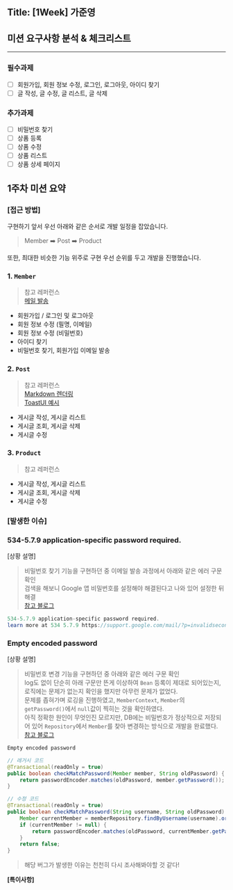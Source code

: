 ## Title: [1Week] 가준영

## 미션 요구사항 분석 & 체크리스트

---

### 필수과제
- [ ] 회원가입, 회원 정보 수정, 로그인, 로그아웃, 아이디 찾기
- [ ] 글 작성, 글 수정, 글 리스트, 글 삭제

### 추가과제
- [ ] 비밀번호 찾기
- [ ] 상품 등록
- [ ] 상품 수정
- [ ] 상품 리스트
- [ ] 상품 상세 페이지

## 1주차 미션 요약

### **[접근 방법]**
<!-- 
체크리스트를 중심으로 각각의 기능을 구현하기 위해 어떤 생각을 했는지 정리합니다.

- 무엇에 중점을 두고 구현하였는지, 어떤 공식문서나 예제를 참고하여 개발하였는지 뿐만 아니라 미션을 진행하기 전 개인적으로 실습한 것도 포함하여 작성해주시기 바랍니다.
- 실제 개발 과정에서 목표하던 바가 무엇이었는지 작성해주시기 바랍니다.
- 구현 과정에 따라 어떤 결과물이 나오게 되었는지 최대한 상세하게 작성해주시기 바랍니다.
-->
구현하기 앞서 우선 아래와 같은 순서로 개발 일정을 잡았습니다.

> Member ➡️ Post ➡️ Product

또한, 최대한 비슷한 기능 위주로 구현 우선 순위를 두고 개발을 진행했습니다.

### 1. `Member`
> 참고 레퍼런스<br>
> [메일 발송](https://victorydntmd.tistory.com/m/342)<br>
- 회원가입 / 로그인 및 로그아웃
- 회원 정보 수정 (필명, 이메일)
- 회원 정보 수정 (비밀번호)
- 아이디 찾기
- 비밀번호 찾기, 회원가입 이메일 발송

### 2. `Post`
> 참고 레퍼런스<br>
> [Markdown 렌더링](https://wikidocs.net/162799)<br>
> [ToastUI 예시](https://github.com/jhs512/comm__4th_crud)
- 게시글 작성, 게시글 리스트
- 게시글 조회, 게시글 삭제
- 게시글 수정

### 3. `Product`
> 참고 레퍼런스

- 게시글 작성, 게시글 리스트
- 게시글 조회, 게시글 삭제
- 게시글 수정

### **[발생한 이슈]**

### 534-5.7.9 application-specific password required.

[상황 설명]
> 비밀번호 찾기 기능을 구현하던 중 이메일 발송 과정에서 아래와 같은 에러 구문 확인<br>
> 검색을 해보니 Google 앱 비밀번호를 설정해야 해결된다고 나와 있어 설정한 뒤 해결<br>
> [참고 블로그](https://dev-monkey-dugi.tistory.com/m/51)

```java
534-5.7.9 application-specific password required.
learn more at 534 5.7.9 https://support.google.com/mail/?p=invalidsecondfactor h5-20020a63c005000000b004639c772878sm6868282pgg.48 - gsmtp
```

### Empty encoded password
[상황 설명]
> 비밀번호 변경 기능을 구현하던 중 아래와 같은 에러 구문 확인<br>
> log도 없이 단순히 아래 구문만 뜬게 이상하여 `Bean` 등록이 제대로 되어있는지, 로직에는 문제가 없는지 확인을 했지만 아무런 문제가 없었다.<br>
> 문제를 좁혀가며 로깅을 진행하였고, `MemberContext`, `Member`의 `getPassword()`에서 `null`값이 찍히는 것을 확인하였다.<br>
> 아직 정확한 원인이 무엇인진 모르지만, DB에는 비밀번호가 정상적으로 저장되어 있어 `Repository`에서 `Member`를 찾아 변경하는 방식으로 개발을 완료했다.<br>
> [참고 블로그](https://java8.tistory.com/m/509)

```java
Empty encoded password
```
```java
// 레거시 코드
@Transactional(readOnly = true)
public boolean checkMatchPassword(Member member, String oldPassword) {
    return passwordEncoder.matches(oldPassword, member.getPassword());
}

// 수정 코드
@Transactional(readOnly = true)
public boolean checkMatchPassword(String username, String oldPassword) {
    Member currentMember = memberRepository.findByUsername(username).orElse(null);
    if (currentMember != null) {
        return passwordEncoder.matches(oldPassword, currentMember.getPassword());
    }
    return false;
}
```
> 해당 버그가 발생한 이유는 천천히 다시 조사해봐야할 것 같다!

**[특이사항]**

<!--
구현 과정에서 아쉬웠던 점 / 궁금했던 점을 정리합니다.

- 추후 리팩토링 시, 어떤 부분을 추가적으로 진행하고 싶은지에 대해 구체적으로 작성해주시기 바랍니다.
    
    **참고: [Refactoring]**
    
    - Refactoring 시 주로 다루어야 할 이슈들에 대해 리스팅합니다.
    - 1차 리팩토링은 기능 개발을 종료한 후, 스스로 코드를 다시 천천히 읽어보면서 진행합니다.
    - 2차 리팩토링은 피어리뷰를 통해 전달받은 다양한 의견과 피드백을 조율하여 진행합니다.
-->